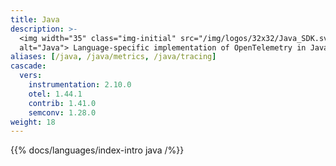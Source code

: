 ```yaml
---
title: Java
description: >-
  <img width="35" class="img-initial" src="/img/logos/32x32/Java_SDK.svg"
  alt="Java"> Language-specific implementation of OpenTelemetry in Java.
aliases: [/java, /java/metrics, /java/tracing]
cascade:
  vers:
    instrumentation: 2.10.0
    otel: 1.44.1
    contrib: 1.41.0
    semconv: 1.28.0
weight: 18
---
```


{{% docs/languages/index-intro java /%}}
